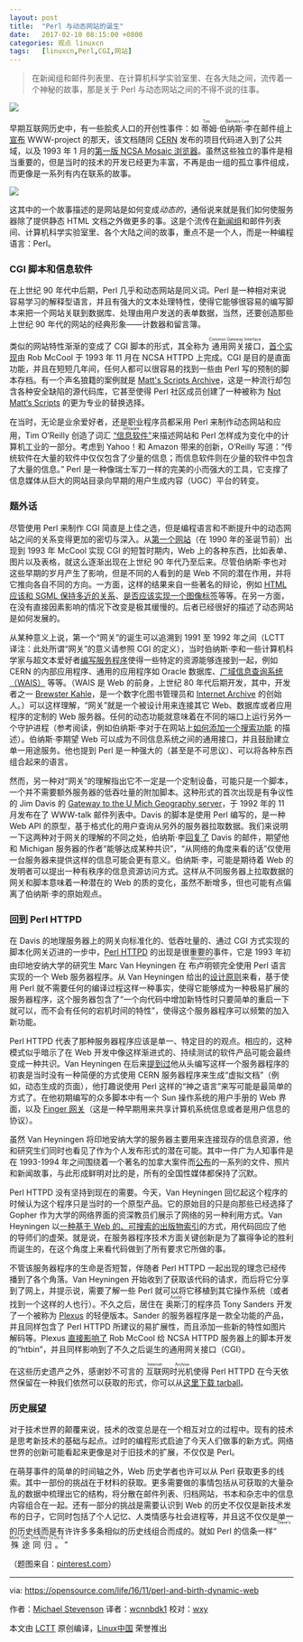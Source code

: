 ```yaml
---
layout: post
title:	"Perl 与动态网站的诞生"
date:	2017-02-10 08:15:00 +0800 
categories:	观点 linuxcn 
tags:	[linuxcn,Perl,CGI,网站]
---
```




> 
> 在新闻组和邮件列表里、在计算机科学实验室里、在各大陆之间，流传着一个神秘的故事，那是关于 Perl 与动态网站之间的不得不说的往事。
> 
> 
> 


![](/Asserts/Images//attachment/album/201702/10/003334c6obeoxw11ixuj6b.jpg)


早期互联网历史中，有一些脍炙人口的开创性事件：如<ruby> 蒂姆·伯纳斯·李 <rp>  （ </rp> <rt>  Tim Berners-Lee </rt> <rp>  ） </rp></ruby>在邮件组上[宣布](https://groups.google.com/forum/#!msg/alt.hypertext/eCTkkOoWTAY/bJGhZyooXzkJ) WWW-project 的那天，该文档随同 [CERN](https://tenyears-www.web.cern.ch/tenyears-www/) 发布的项目代码进入到了公共域，以及 1993 年 1 月的[第一版 NCSA Mosaic 浏览器](http://1997.webhistory.org/www.lists/www-talk.1993q1/0099.html)。虽然这些独立的事件是相当重要的，但是当时的技术的开发已经更为丰富，不再是由一组的孤立事件组成，而更像是一系列有内在联系的故事。


![](/Asserts/Images//attachment/album/201702/10/002225n9d9b13xdbdrf1w3.jpg)


这其中的一个故事描述的是网站是如何变成*动态的*，通俗说来就是我们如何使服务器除了提供静态 HTML 文档之外做更多的事。这是个流传在[新闻组](https://en.wikipedia.org/wiki/Usenet_newsgroup)和邮件列表间、计算机科学实验室里、各个大陆之间的故事，重点不是一个人，而是一种编程语言：Perl。


### CGI 脚本和信息软件


在上世纪 90 年代中后期，Perl 几乎和动态网站是同义词。Perl 是一种相对来说容易学习的解释型语言，并且有强大的文本处理特性，使得它能够很容易的编写脚本来把一个网站关联到数据库、处理由用户发送的表单数据，当然，还要创造那些上世纪 90 年代的网站的经典形象——计数器和留言簿。


类似的网站特性渐渐的变成了 CGI 脚本的形式，其全称为<ruby> 通用网关接口 <rp>  （ </rp> <rt>  Common Gateway Interface </rt> <rp>  ） </rp></ruby>，[首个实现](http://1997.webhistory.org/www.lists/www-talk.1993q4/0518.html)由 Rob McCool 于 1993 年 11 月在 NCSA HTTPD 上完成。CGI 是目的是直面功能，并且在短短几年间，任何人都可以很容易的找到一些由 Perl 写的预制的脚本存档。有一个声名狼籍的案例就是 [Matt's Scripts Archive](https://web.archive.org/web/19980709151514/http://scriptarchive.com/)，这是一种流行却包含各种安全缺陷的源代码库，它甚至使得 Perl 社区成员创建了一种被称为 [Not Matt‘s Scripts](http://nms-cgi.sourceforge.net/) 的更为专业的替换选择。


在当时，无论是业余爱好者，还是职业程序员都采用 Perl 来制作动态网站和应用，Tim O’Reilly 创造了词汇<ruby> <a href="https://web.archive.org/web/20000815230603/http://www.edventure.com/release1/1198.html">  “信息软件” </a> <rp>  （ </rp> <rt>  infoware </rt> <rp>  ） </rp></ruby>来描述网站和 Perl 怎样成为变化中的计算机工业的一部分。考虑到 Yahoo！和 Amazon 带来的创新，O‘Reilly 写道：“传统软件在大量的软件中仅仅包含了少量的信息；而信息软件则在少量的软件中包含了大量的信息。” Perl 是一种像瑞士军刀一样的完美的小而强大的工具，它支撑了信息媒体从巨大的网站目录向早期的用户生成内容（UGC）平台的转变。


### 题外话


尽管使用 Perl 来制作 CGI 简直是上佳之选，但是编程语言和不断提升中的动态网站之间的关系变得更加的密切与深入。从[第一个网站](http://info.cern.ch/hypertext/WWW/TheProject.html)（在 1990 年的圣诞节前）出现到 1993 年 McCool 实现 CGI 的短暂时期内，Web 上的各种东西，比如表单、图片以及表格，就这么逐渐出现在上世纪 90 年代乃至后来。尽管伯纳斯·李也对这些早期的岁月产生了影响，但是不同的人看到的是 Web 不同的潜在作用，并将它推向各自不同的方向。一方面，这样的结果来自一些著名的辩论，例如 [HTML 应该和 SGML 保持多近的关系](http://1997.webhistory.org/www.lists/www-talk.1993q1/0096.html)、[是否应该实现一个图像标签](http://1997.webhistory.org/www.lists/www-talk.1993q1/0182.html)等等。在另一方面，在没有直接因素影响的情况下改变是极其缓慢的。后者已经很好的描述了动态网站是如何发展的。


从某种意义上说，第一个“网关”的诞生可以追溯到 1991 至 1992 年之间（LCTT 译注：此处所谓“网关”的意义请参照 CGI 的定义），当时伯纳斯·李和一些计算机科学家与超文本爱好者[编写服务程序](http://info.cern.ch/hypertext/WWW/Daemon/Overview.html)使得一些特定的资源能够连接到一起，例如 CERN 的内部应用程序、通用的应用程序如 Oracle 数据库、[广域信息查询系统（WAIS）](https://en.wikipedia.org/wiki/Wide_area_information_server) 等等。（WAIS 是 Web 的前身，上世纪 80 年代后期开发，其中，开发者之一 [Brewster Kahle](http://brewster.kahle.org/about/)，是一个数字化图书管理员和 [Internet Archive](https://archive.org/index.php) 的创始人。）可以这样理解，“网关”就是一个被设计用来连接其它 Web、数据库或者应用程序的定制的 Web 服务器。任何的动态功能就意味着在不同的端口上运行另外一个守护进程（参考阅读，例如伯纳斯·李对于在网站上[如何添加一个搜索功能](http://1997.webhistory.org/www.lists/www-talk.1993q1/0109.html) 的描述）。伯纳斯·李期望 Web 可以成为不同信息系统之间的通用接口，并且鼓励建立单一用途服务。他也提到 Perl 是一种强大的（甚至是不可思议）、可以将各种东西组合起来的语言。


然而，另一种对“网关”的理解指出它不一定是一个定制设备，可能只是一个脚本，一个并不需要额外服务器的低吞吐量的附加脚本。这种形式的首次出现是有争议性的 Jim Davis 的 [Gateway to the U Mich Geography server](https://lists.w3.org/Archives/Public/www-talk/1992NovDec/0060.html)，于 1992 年的 11 月发布在了 WWW-talk 邮件列表中。Davis 的脚本是使用 Perl 编写的，是一种 Web API 的原型，基于格式化的用户查询从另外的服务器拉取数据。我们来说明一下这两种对于网关的理解的不同之处，伯纳斯·李[回复了](https://lists.w3.org/Archives/Public/www-talk/1992NovDec/0069.html) Davis 的邮件，期望他和 Michigan 服务器的作者“能够达成某种共识”，“从网络的角度来看的话”仅使用一台服务器来提供这样的信息可能会更有意义。伯纳斯·李，可能是期待着 Web 的发明者可以提出一种有秩序的信息资源访问方式。这样从不同服务器上拉取数据的网关和脚本意味着一种潜在的 Web 的质的变化，虽然不断增多，但也可能有点偏离了伯纳斯·李的原始观点。


### 回到 Perl HTTPD


在 Davis 的地理服务器上的网关向标准化的、低吞吐量的、通过 CGI 方式实现的脚本化网关迈进的一步中，[Perl HTTPD](https://web.archive.org/web/19970720025822/http://www.cs.indiana.edu/perl-server/code.html) 的出现是很重要的事件，它是 1993 年初由印地安纳大学的研究生 Marc Van Heyningen 在<ruby> 布卢明顿 <rp>  （ </rp> <rt>  Bloomington </rt> <rp>  ） </rp></ruby>完全使用 Perl 语言实现的一个 Web 服务器程序。从 Van Heyningen 给出的[设计原则](https://web.archive.org/web/19970720025822/http://www.cs.indiana.edu/perl-server/intro.html)来看，基于使用 Perl 就不需要任何的编译过程这样一种事实，使得它能够成为一种极易扩展的服务器程序，这个服务器包含了“一个向代码中增加新特性时只要简单的重启一下就可以，而不会有任何的宕机时间的特性”，使得这个服务器程序可以频繁的加入新功能。


Perl HTTPD 代表了那种服务器程序应该是单一、特定目的的观点。相应的，这种模式似乎暗示了在 Web 开发中像这样渐进式的、持续测试的软件产品可能会最终变成一种共识。Van Heyningen 在后来[提到过](https://web.archive.org/web/19980122184328/http://www.cs.indiana.edu/perl-server/history.html)他从头编写这样一个服务器程序的初衷是当时没有一种简便的方式使用 CERN 服务器程序来生成“虚拟文档”（例如，动态生成的页面），他打趣说使用 Perl 这样的“神之语言”来写可能是最简单的方式了。在他初期编写的众多脚本中有一个 Sun 操作系统的用户手册的 Web 界面，以及 [Finger 网关](https://web.archive.org/web/19990429014629/http://www.cs.indiana.edu:800/finger/gateway)（这是一种早期用来共享计算机系统信息或者是用户信息的协议）。


虽然 Van Heyningen 将印地安纳大学的服务器主要用来连接现存的信息资源，他和研究生们同时也看见了作为个人发布形式的潜在可能。其中一件广为人知事件是在 1993-1994 年之间围绕着一个著名的加拿大案件而[公布](https://web.archive.org/web/19970720205155/http://www.cs.indiana.edu/canada/karla.html)的一系列的文件、照片和新闻故事，与此形成鲜明对比的是，所有的全国性媒体都保持了沉默。


Perl HTTPD 没有坚持到现在的需要。今天，Van Heyningen 回忆起这个程序的时候认为这个程序只是当时的一个原型产品。它的原始目的只是向那些已经选择了 Gopher 作为大学的网络界面的资深教员们展示了网络的另一种利用方式。Van Heyningen 以[一种基于 Web 的、可搜索的出版物索引](https://web.archive.org/web/19990428030253/http://www.cs.indiana.edu:800/cstr/search)的方式，用代码回应了他的导师们的虚荣。就是说，在服务器程序技术方面关键创新是为了赢得争论的胜利而诞生的，在这个角度上来看代码做到了所有要求它所做的事。


不管该服务器程序的生命是否短暂，伴随者 Perl HTTPD 一起出现的理念已经传播到了各个角落。Van Heyningen 开始收到了获取该代码的请求，而后将它分享到了网上，并提示说，需要了解一些 Perl 就可以将它移植到其它操作系统（或者找到一个这样的人也行）。不久之后，居住在<ruby> 奥斯汀 <rp>  （ </rp> <rt>  Austin </rt> <rp>  ） </rp></ruby>的程序员 Tony Sanders 开发了一个被称为 [Plexus](https://web.archive.org/web/19990421192342/http://www.earth.com/server/doc/plexus.html) 的轻便版本。Sander 的服务器程序是一款全功能的产品，并且同样包含了 Perl HTTPD 所建议的易扩展性，而且添加一些新的特性如图片解码等。Plexus [直接影响了](http://1997.webhistory.org/www.lists/www-talk.1993q4/0516.html) Rob McCool 给 NCSA HTTPD 服务器上的脚本开发的“htbin”，并且同样影响到了不久之后诞生的通用网关接口（CGI）。


在这些历史遗产之外，感谢妙不可言的<ruby> 互联网时光机 <rp>  （ </rp> <rt>  Internet Archive </rt> <rp>  ） </rp></ruby>使得 Perl HTTPD 在今天依然保留在一种我们依然可以获取的形式，你可以从[这里下载 tarball](https://web.archive.org/web/20011126190051/http://www.cs.indiana.edu/perl-server/httpd.pl.tar.Z)。


### 历史展望


对于技术世界的颠覆来说，技术的改变总是在一个相互对立的过程中。现有的技术是思考新技术的基础与起点。过时的编程形式启迪了今天人们做事的新方式。网络世界的创新可能看起来更像是对于旧技术的扩展，不仅仅是 Perl。


在萌芽事件的简单的时间轴之外，Web 历史学者也许可以从 Perl 获取更多的线索。其中一部份的挑战在于材料的获取。更多需要做的事情包括从可获取的大量杂乱的数据中梳理出它的结构，将分散在邮件列表、归档网站，书本和杂志中的信息内容组合在一起。还有一部分的挑战是需要认识到 Web 的历史不仅仅是新技术发布的日子，它同时包括了个人记忆、人类情感与社会进程等，并且这不仅仅是单一的历史线而是有许许多多条相似的历史线组合而成的。就如 Perl 的信条一样“<ruby> 殊途同归。 <rp>  （ </rp> <rt>  There's More Than One Way To Do It. </rt> <rp>  ） </rp></ruby>”


（题图来自：[pinterest.com](https://www.pinterest.com/pin/146930006563199552/)）




---


via: <https://opensource.com/life/16/11/perl-and-birth-dynamic-web>


作者：[Michael Stevenson](https://opensource.com/users/mstevenson) 译者：[wcnnbdk1](https://github.com/wcnnbdk1) 校对：[wxy](https://github.com/wxy)


本文由 [LCTT](https://github.com/LCTT/TranslateProject) 原创编译，[Linux中国](https://linux.cn/) 荣誉推出

